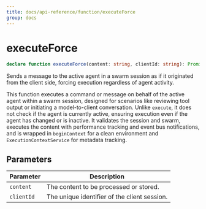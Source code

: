 ```yaml
---
title: docs/api-reference/function/executeForce
group: docs
---
```


# executeForce

```ts
declare function executeForce(content: string, clientId: string): Promise<string>;
```

Sends a message to the active agent in a swarm session as if it originated from the client side, forcing execution regardless of agent activity.

This function executes a command or message on behalf of the active agent within a swarm session, designed for scenarios like reviewing tool output
or initiating a model-to-client conversation. Unlike `execute`, it does not check if the agent is currently active, ensuring execution even if the
agent has changed or is inactive. It validates the session and swarm, executes the content with performance tracking and event bus notifications,
and is wrapped in `beginContext` for a clean environment and `ExecutionContextService` for metadata tracking.

## Parameters

| Parameter | Description |
|-----------|-------------|
| `content` | The content to be processed or stored. |
| `clientId` | The unique identifier of the client session. |
